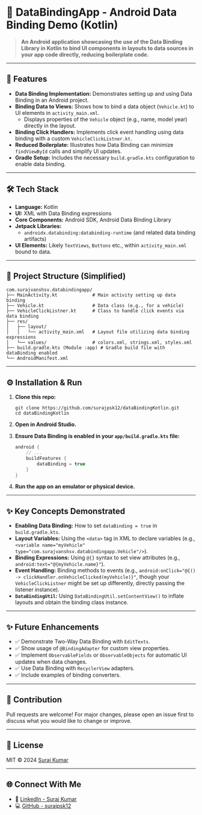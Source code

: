 # 🔗 DataBindingApp - Android Data Binding Demo (Kotlin)

> **An Android application showcasing the use of the Data Binding Library in Kotlin to bind UI components
> in layouts to data sources in your app code directly, reducing boilerplate code.**

---

## 🚀 Features

-   **Data Binding Implementation:** Demonstrates setting up and using Data Binding in an Android project.
-   **Binding Data to Views:** Shows how to bind a data object (`Vehicle.kt`) to UI elements in `activity_main.xml`.
    -   Displays properties of the `Vehicle` object (e.g., name, model year) directly in the layout.
-   **Binding Click Handlers:** Implements click event handling using data binding with a custom `VehicleClickListner.kt`.
-   **Reduced Boilerplate:** Illustrates how Data Binding can minimize `findViewById` calls and simplify UI updates.
-   **Gradle Setup:** Includes the necessary `build.gradle.kts` configuration to enable data binding.

---

## 🛠️ Tech Stack

-   **Language:** Kotlin
-   **UI:** XML with Data Binding expressions
-   **Core Components:** Android SDK, Android Data Binding Library
-   **Jetpack Libraries:**
    -   `androidx.databinding:databinding-runtime` (and related data binding artifacts)
-   **UI Elements:** Likely `TextViews`, `Buttons` etc., within `activity_main.xml` bound to data.

---

## 📁 Project Structure (Simplified)

```
com.surajvanshsv.databindingapp/ 
├── MainActivity.kt             # Main activity setting up data binding
├── Vehicle.kt                  # Data class (e.g., for a vehicle)
├── VehicleClickListner.kt      # Class to handle click events via data binding
├── res/
│   ├── layout/
│   │   └── activity_main.xml   # Layout file utilizing data binding expressions
│   └── values/                 # colors.xml, strings.xml, styles.xml
├── build.gradle.kts (Module :app) # Gradle build file with dataBinding enabled
└── AndroidManifest.xml
```


---

## ⚙️ Installation & Run

1.  **Clone this repo:**
    ```
    git clone https://github.com/surajpsk12/dataBindingKotlin.git
    cd dataBindingKotlin
    ```

2.  **Open in Android Studio.**

3.  **Ensure Data Binding is enabled in your `app/build.gradle.kts` file:**
    ```kotlin
    android {
        // ...
        buildFeatures {
            dataBinding = true
        }
    }
    ```

4.  **Run the app on an emulator or physical device.**

---

## ✨ Key Concepts Demonstrated

-   **Enabling Data Binding:** How to set `dataBinding = true` in `build.gradle.kts`.
-   **Layout Variables:** Using the `<data>` tag in XML to declare variables (e.g., `<variable name="myVehicle" type="com.surajvanshsv.databindingapp.Vehicle"/>`).
-   **Binding Expressions:** Using `@{}` syntax to set view attributes (e.g., `android:text="@{myVehicle.name}"`).
-   **Event Handling:** Binding methods to events (e.g., `android:onClick="@{() -> clickHandler.onVehicleClicked(myVehicle)}"`, though your `VehicleClickListner` might be set up differently, directly passing the listener instance).
-   **`DataBindingUtil`:** Using `DataBindingUtil.setContentView()` to inflate layouts and obtain the binding class instance.

---

## ✨ Future Enhancements

-   ✅ Demonstrate Two-Way Data Binding with `EditTexts`.
-   ✅ Show usage of `@BindingAdapter` for custom view properties.
-   ✅ Implement `ObservableFields` or `ObservableObjects` for automatic UI updates when data changes.
-   ✅ Use Data Binding with `RecyclerView` adapters.
-   ✅ Include examples of binding converters.

---

## 🤝 Contribution

Pull requests are welcome! For major changes, please open an issue first to discuss what you would like to change or improve.

---

## 📜 License

MIT © 2024 [Suraj Kumar](https://github.com/surajpsk12)

---

## 🌐 Connect With Me

*   🔗 [LinkedIn - Suraj Kumar](https://www.linkedin.com/in/surajvansh12/)
*   💻 [GitHub - surajpsk12](https://github.com/surajpsk12)
